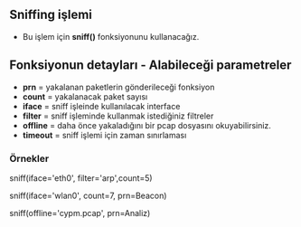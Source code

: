 ## Sniffing işlemi 

* Bu işlem için <b>sniff()</b> fonksiyonunu kullanacağız.

## Fonksiyonun detayları - Alabileceği parametreler

* <b>prn</b>     = yakalanan paketlerin gönderileceği fonksiyon
* <b>count</b>   = yakalanacak paket sayısı
* <b>iface</b>   = sniff işleinde kullanılacak interface
* <b>filter</b>  = sniff işleminde kullanmak istediğiniz filtreler
* <b>offline</b> = daha önce yakaladığını bir pcap dosyasını okuyabilirsiniz.
* <b>timeout</b> = sniff işlemi için zaman sınırlaması

### Örnekler
sniff(iface='eth0', filter='arp',count=5)

sniff(iface='wlan0', count=7, prn=Beacon)

sniff(offline='cypm.pcap', prn=Analiz)
